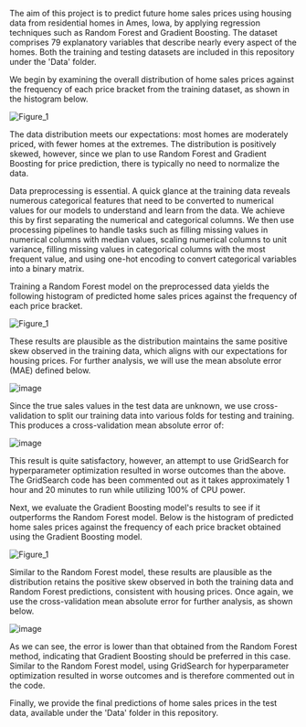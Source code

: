 The aim of this project is to predict future home sales prices using housing data from residential homes in Ames, Iowa, by applying regression techniques such as Random Forest and Gradient Boosting. The dataset comprises 79 explanatory variables that describe nearly every aspect of the homes. Both the training and testing datasets are included in this repository under the 'Data' folder.

We begin by examining the overall distribution of home sales prices against the frequency of each price bracket from the training dataset, as shown in the histogram below.

![Figure_1](https://github.com/HannesW101/Housing_Price_Predictor/assets/86373722/a1b4ce6f-761c-4ce9-9476-8136b6589c15)

The data distribution meets our expectations: most homes are moderately priced, with fewer homes at the extremes. The distribution is positively skewed, however, since we plan to use Random Forest and Gradient Boosting for price prediction, there is typically no need to normalize the data.

Data preprocessing is essential. A quick glance at the training data reveals numerous categorical features that need to be converted to numerical values for our models to understand and learn from the data. We achieve this by first separating the numerical and categorical columns. We then use processing pipelines to handle tasks such as filling missing values in numerical columns with median values, scaling numerical columns to unit variance, filling missing values in categorical columns with the most frequent value, and using one-hot encoding to convert categorical variables into a binary matrix.

Training a Random Forest model on the preprocessed data yields the following histogram of predicted home sales prices against the frequency of each price bracket.

 ![Figure_1](https://github.com/HannesW101/Housing_Price_Predictor/assets/86373722/23b119fc-1f6e-4300-a5a1-4a1797c66538)
 
These results are plausible as the distribution maintains the same positive skew observed in the training data, which aligns with our expectations for housing prices. For further analysis, we will use the mean absolute error (MAE) defined below.

![image](https://github.com/HannesW101/Housing_Price_Predictor/assets/86373722/85faa0a7-d69e-425e-bc9b-e0f947029a11)

Since the true sales values in the test data are unknown, we use cross-validation to split our training data into various folds for testing and training. This produces a cross-validation mean absolute error of:

![image](https://github.com/HannesW101/Housing_Price_Predictor/assets/86373722/671a67f3-0999-4b82-9829-3926d53eca97)

This result is quite satisfactory, however, an attempt to use GridSearch for hyperparameter optimization resulted in worse outcomes than the above. The GridSearch code has been commented out as it takes approximately 1 hour and 20 minutes to run while utilizing 100% of CPU power.

Next, we evaluate the Gradient Boosting model's results to see if it outperforms the Random Forest model. Below is the histogram of predicted home sales prices against the frequency of each price bracket obtained using the Gradient Boosting model.

![Figure_1](https://github.com/HannesW101/Housing_Price_Predictor/assets/86373722/5156dbbe-2f3a-4753-805b-f6209af6e44a)

Similar to the Random Forest model, these results are plausible as the distribution retains the positive skew observed in both the training data and Random Forest predictions, consistent with housing prices. Once again, we use the cross-validation mean absolute error for further analysis, as shown below.

![image](https://github.com/HannesW101/Housing_Price_Predictor/assets/86373722/a18e0ba0-7d17-4fa6-aa1f-1b4ef86b58a6)

As we can see, the error is lower than that obtained from the Random Forest method, indicating that Gradient Boosting should be preferred in this case. Similar to the Random Forest model, using GridSearch for hyperparameter optimization resulted in worse outcomes and is therefore commented out in the code.

Finally, we provide the final predictions of home sales prices in the test data, available under the 'Data' folder in this repository.

